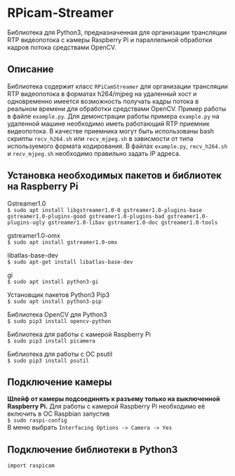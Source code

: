# RPicam-Streamer
Библиотека для Python3, предназначенная для организации трансляции RTP видеопотока с камеры Raspberry Pi и параллельной обработки кадров потока средствами OpenCV.

## Описание
Библиотека содержит класс `RPiCamStreamer` для организации трансляции RTP видеопотока в форматах h264/mjpeg на удаленный хост и одновременно имеется возможность получать кадры потока в реальном времени для обработки средствами OpenCV.
Пример работы в файле `example.py`.
Для демонстрации работы примера `example.py` на удаленной машине необходимо иметь работающий RTP приемник видеопотока. В качестве приемника могут быть использованы bash скрипты `recv_h264.sh` или `recv_mjpeg.sh` в зависмости от типа используемого формата кодирования. В файлах `example.py`, `recv_h264.sh` и `recv_mjpeg.sh` необходимо правильно задать IP адреса.

## Установка необходимых пакетов и библиотек на Raspberry Pi
Gstreamer1.0  
```$ sudo apt install libgstreamer1.0-0 gstreamer1.0-plugins-base gstreamer1.0-plugins-good gstreamer1.0-plugins-bad gstreamer1.0-plugins-ugly gstreamer1.0-libav gstreamer1.0-doc gstreamer1.0-tools```

gstreamer1.0-omx  
```$ sudo apt install gstreamer1.0-omx```

libatlas-base-dev  
```$ sudo apt-get install libatlas-base-dev```

gi  
```$ sudo apt install python3-gi```

Установщик пакетов Python3 Pip3  
```$ sudo apt install python3-pip```

Библиотека OpenCV для Python3  
```$ sudo pip3 install opencv-python```

Библиотека для работы с камерой Raspberry Pi  
```$ sudo pip3 install picamera```

Библиотека для работы с ОС psutil  
```$ sudo pip3 install psutil```

## Подключение камеры

**Шлейф от камеры подсоединять к разъему только на выключенной Raspberry Pi.** Для работы с камерой Raspberry Pi необходимо её включить в ОС Raspbian запустив  
```$ sudo raspi-config```  
В меню выбрать `Interfacing Options -> Camera -> Yes`

## Подключение библиотеки в Python3
```import raspicam```
